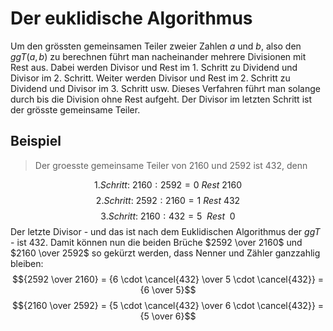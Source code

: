 # Der euklidische Algorithmus
Um den grössten gemeinsamen Teiler zweier Zahlen $a$ und $b$, also den $ggT(a, b)$ zu berechnen führt man nacheinander mehrere Divisionen mit Rest aus. Dabei werden Divisor und Rest im 1. Schritt zu Dividend und Divisor im 2. Schritt. Weiter werden Divisor und Rest im 2. Schritt zu Dividend und Divisor im 3. Schritt usw. Dieses Verfahren führt man solange durch bis die Division ohne Rest aufgeht. Der Divisor im letzten Schritt ist der grösste gemeinsame Teiler.

## Beispiel
> Der groesste gemeinsame Teiler von 2160 und 2592 ist 432, denn

$$1. Schritt: \ 2160 : 2592 = 0\ Rest\ 2160$$
$$2. Schritt:\ 2592:2160 = 1\ Rest\ 432$$
$$3. Schritt:\ 2160 : 432 =  5 \ \ Rest\ \ 0$$
Der letzte Divisor - und das ist nach dem Euklidischen Algorithmus der $ggT$ - ist 432. Damit können nun die beiden Brüche $2592 \over 2160$ und $2160 \over 2592$ so gekürzt werden, dass Nenner und Zähler ganzzahlig bleiben: $${2592 \over 2160} = {6 \cdot \cancel{432} \over 5 \cdot \cancel{432}} = {6 \over 5}$$
$${2160 \over 2592} = {5 \cdot \cancel{432} \over 6 \cdot \cancel{432}} = {5 \over 6}$$